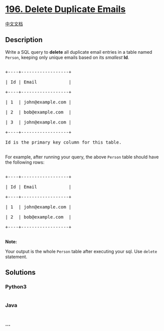 # [196. Delete Duplicate Emails](https://leetcode.com/problems/delete-duplicate-emails)

[中文文档](/solution/0100-0199/0196.Delete%20Duplicate%20Emails/README.md)

## Description
<p>Write a SQL query to <strong>delete</strong> all duplicate email entries in a table named <code>Person</code>, keeping only unique emails based on its <i>smallest</i> <b>Id</b>.</p>



<pre>

+----+------------------+

| Id | Email            |

+----+------------------+

| 1  | john@example.com |

| 2  | bob@example.com  |

| 3  | john@example.com |

+----+------------------+

Id is the primary key column for this table.

</pre>



<p>For example, after running your query, the above <code>Person</code> table should have the following rows:</p>



<pre>

+----+------------------+

| Id | Email            |

+----+------------------+

| 1  | john@example.com |

| 2  | bob@example.com  |

+----+------------------+

</pre>



<p><strong>Note:</strong></p>



<p>Your output is the whole <code>Person</code>&nbsp;table after executing your sql. Use <code>delete</code> statement.</p>




## Solutions


<!-- tabs:start -->

### **Python3**

```python

```

### **Java**

```java

```

### **...**
```

```

<!-- tabs:end -->